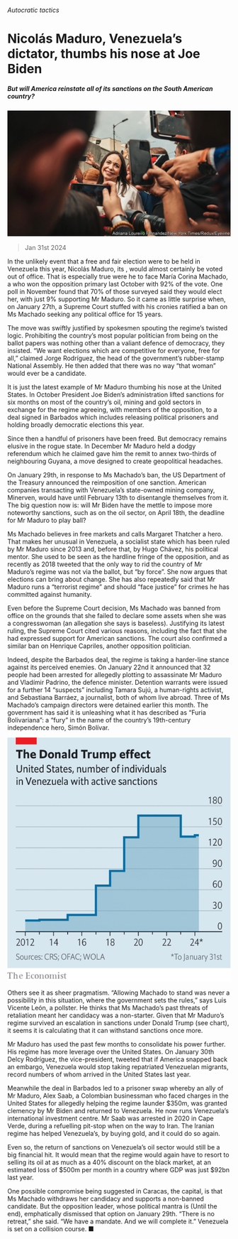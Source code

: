 ###### Autocratic tactics

# Nicolás Maduro, Venezuela’s dictator, thumbs his nose at Joe Biden 

##### But will America reinstate all of its sanctions on the South American country? 

![image](images/20240203_AMP001.jpg) 

> Jan 31st 2024 

In the unlikely event that a free and fair election were to be held in Venezuela this year, Nicolás Maduro, its , would almost certainly be voted out of office. That is especially true were he to face María Corina Machado, a  who won the opposition primary last October with 92% of the vote. One poll in November found that 70% of those surveyed said they would elect her, with just 9% supporting Mr Maduro. So it came as little surprise when, on January 27th, a Supreme Court stuffed with his cronies ratified a ban on Ms Machado seeking any political office for 15 years.

The move was swiftly justified by spokesmen spouting the regime’s twisted logic. Prohibiting the country’s most popular politician from being on the ballot papers was nothing other than a valiant defence of democracy, they insisted. “We want elections which are competitive for everyone, free for all,” claimed Jorge Rodríguez, the head of the government’s rubber-stamp National Assembly. He then added that there was no way “that woman” would ever be a candidate. 

It is just the latest example of Mr Maduro thumbing his nose at the United States. In October President Joe Biden’s administration lifted sanctions for six months on most of the country’s oil, mining and gold sectors in exchange for the regime agreeing, with members of the opposition, to a deal signed in Barbados which includes releasing political prisoners and holding broadly democratic elections this year. 

Since then a handful of prisoners have been freed. But democracy remains elusive in the rogue state. In December Mr Maduro held a dodgy referendum which he claimed gave him the remit to annex two-thirds of neighbouring Guyana, a move designed to create geopolitical headaches. 

On January 29th, in response to Ms Machado’s ban, the US Department of the Treasury announced the reimposition of one sanction. American companies transacting with Venezuela’s state-owned mining company, Minerven, would have until February 13th to disentangle themselves from it. The big question now is: will Mr Biden have the mettle to impose more noteworthy sanctions, such as on the oil sector, on April 18th, the deadline for Mr Maduro to play ball?

Ms Machado believes in free markets and calls Margaret Thatcher a hero. That makes her unusual in Venezuela, a socialist state which has been ruled by Mr Maduro since 2013 and, before that, by Hugo Chávez, his political mentor. She used to be seen as the hardline fringe of the opposition, and as recently as 2018 tweeted that the only way to rid the country of Mr Maduro’s regime was not via the ballot, but “by force”. She now argues that elections can bring about change. She has also repeatedly said that Mr Maduro runs a “terrorist regime” and should “face justice” for crimes he has committed against humanity.

Even before the Supreme Court decision, Ms Machado was banned from office on the grounds that she failed to declare some assets when she was a congresswoman (an allegation she says is baseless). Justifying its latest ruling, the Supreme Court cited various reasons, including the fact that she had expressed support for American sanctions. The court also confirmed a similar ban on Henrique Capriles, another opposition politician. 

Indeed, despite the Barbados deal, the regime is taking a harder-line stance against its perceived enemies. On January 22nd it announced that 32 people had been arrested for allegedly plotting to assassinate Mr Maduro and Vladímir Padrino, the defence minister. Detention warrants were issued for a further 14 “suspects” including Tamara Sujú, a human-rights activist, and Sebastiana Barráez, a journalist, both of whom live abroad. Three of Ms Machado’s campaign directors were detained earlier this month. The government has said it is unleashing what it has described as “Furia Bolivariana”: a “fury” in the name of the country’s 19th-century independence hero, Simón Bolívar.

![image](images/20240203_AMC232.png) 


Others see it as sheer pragmatism. “Allowing Machado to stand was never a possibility in this situation, where the government sets the rules,” says Luis Vicente León, a pollster. He thinks that Ms Machado’s past threats of retaliation meant her candidacy was a non-starter. Given that Mr Maduro’s regime survived an escalation in sanctions under Donald Trump (see chart), it seems it is calculating that it can withstand sanctions once more. 

Mr Maduro has used the past few months to consolidate his power further. His regime has more leverage over the United States. On January 30th Delcy Rodríguez, the vice-president, tweeted that if America snapped back an embargo, Venezuela would stop taking repatriated Venezuelan migrants, record numbers of whom arrived in the United States last year. 

Meanwhile the deal in Barbados led to a prisoner swap whereby an ally of Mr Maduro, Alex Saab, a Colombian businessman who faced charges in the United States for allegedly helping the regime launder $350m, was granted clemency by Mr Biden and returned to Venezuela. He now runs Venezuela’s international investment centre. Mr Saab was arrested in 2020 in Cape Verde, during a refuelling pit-stop when on the way to Iran. The Iranian regime has helped Venezuela’s, by buying gold, and it could do so again. 

Even so, the return of sanctions on Venezuela’s oil sector would still be a big financial hit. It would mean that the regime would again have to resort to selling its oil at as much as a 40% discount on the black market, at an estimated loss of $500m per month in a country where GDP was just $92bn last year.

One possible compromise being suggested in Caracas, the capital, is that Ms Machado withdraws her candidacy and supports a non-banned candidate. But the opposition leader, whose political mantra is  (Until the end), emphatically dismissed that option on January 29th. “There is no retreat,” she said. “We have a mandate. And we will complete it.” Venezuela is set on a collision course. ■

